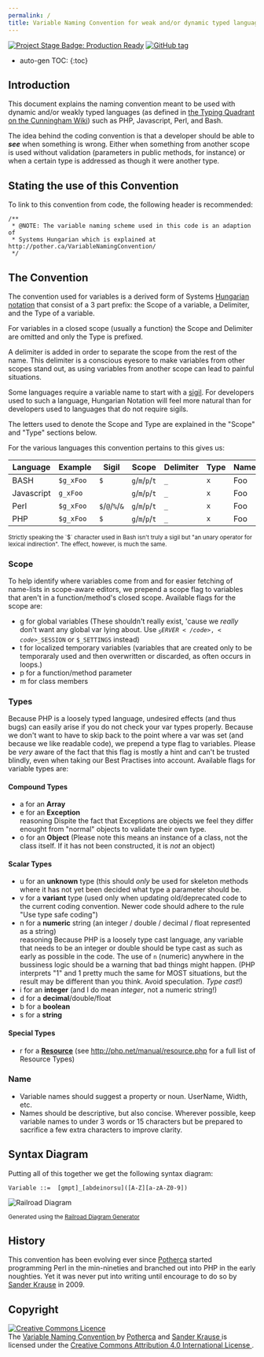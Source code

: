 ```yaml
---
permalink: /
title: Variable Naming Convention for weak and/or dynamic typed languages
---
```


[![Project Stage Badge: Production Ready][project-stage-image]][project-stage-badge]
[![GitHub tag][GitHub tag badge]][GitHub latest release]

* auto-gen TOC:
{:toc}

## Introduction

This document explains the naming convention meant to be used with 
dynamic and/or weakly typed languages (as defined in [the Typing 
Quadrant on the Cunningham Wiki]) such as PHP, Javascript, Perl, and Bash.

The idea behind the coding convention is that a developer should be able 
to _**see**_ when something is wrong. Either when something from another 
scope is used without validation (parameters in public methods, for 
instance) or when a certain type is addressed as though it were another 
type.

## Stating the use of this Convention

To link to this convention from code, the following header is recommended:

    /**
     * @NOTE: The variable naming scheme used in this code is an adaption of
     * Systems Hungarian which is explained at http://pother.ca/VariableNamingConvention/
     */

## The Convention

The convention used for variables is a derived form of Systems 
[Hungarian notation] that consist of a 3 part prefix: the Scope of a 
variable, a Delimiter, and the Type of a variable.

For variables in a closed scope (usually a function) the Scope and 
Delimiter are omitted and only the Type is prefixed. 

A delimiter is added in order to separate the scope from the rest of the 
name. This delimiter is a conscious eyesore to make variables from other 
scopes stand out, as using variables from another scope can lead to 
painful situations. 

Some languages require a variable name to start with a [sigil]. For 
developers used to such a language, Hungarian Notation will feel more 
natural than for developers used to languages that do not require sigils.

The letters used to denote the Scope and Type are explained in the 
"Scope" and "Type" sections below.

For the various languages this convention pertains to this gives us:

|  Language  |  Example  |      Sigil       |       Scope     |  Delimiter  |  Type  | Name |
| ---------- | --------- | ---------------- | --------------- | ----------- | ------ | ---- |
| BASH       | `$g_xFoo` | `$`              | `g`/`m`/`p`/`t` | `_`         | `x`    | Foo  |
| Javascript | `g_xFoo`  |                  | `g`/`m`/`p`/`t` | `_`         | `x`    | Foo  |
| Perl       | `$g_xFoo` | `$`/`@`/`%`/`&`  | `g`/`m`/`p`/`t` | `_`         | `x`    | Foo  |
| PHP        | `$g_xFoo` | `$`              | `g`/`m`/`p`/`t` | `_`         | `x`    | Foo  |

<small>
    Strictly speaking the `$` character used in Bash isn't truly a sigil 
    but  "an unary operator for lexical indirection". The effect, 
    however, is much the same.
</small>

### Scope

To help identify where variables come from and for easier
fetching of name-lists in scope-aware editors, we prepend a
scope flag to variables that aren't in a function/method's closed scope.
Available flags for the scope are:

- <span class="main">g</span> for global variables <span
        class="small">(These shouldn't really exist, 'cause we <em>really</em>
    don't want any global var lying about. Use <code>$_SERVER</code>, <code>$_SESSION</code> or <code>$_SETTINGS</code>
    instead) </span>
- <span class="main">t</span> for localized temporary variables
  <span class="small">(variables that are created only to be
  temporaraly used and then overwritten or discarded, as often occurs in
  loops.)
- <span class="main">p</span> for a function/method parameter
- <span class="main">m</span> for class members

### Types

Because PHP is a loosely typed language, undesired effects (and
thus bugs) can easily arise if you do not check your var types properly.
Because we don't want to have to skip back to the point where a var was
set (and because we like readable code), we prepend a type flag to
variables. Please be <em>very</em> aware of the fact that this flag is
mostly a <span class="">hint</span> and can't be trusted blindly,
even when taking our Best Practises into account. Available flags for
variable types are:

#### Compound Types

- <span class="main">a</span> for an <strong>Array</strong>
- <span class="main">e</span> for an <strong>Exception</strong>
  <div class="reasoning"><span class="handle">reasoning</span>
  <span>
  Dispite the fact that Exceptions are objects we feel they differ
  enought from "normal" objects to validate their own type.
  </span>
  </div>
- <span class="main">o</span> for an <strong>Object</strong> <span
  class="small">(Please
  note this means an instance of a class, not the class itself. If it has
  not been constructed, it is <em>not</em> an object)</span>

#### Scalar Types

- <span class="main">u</span> for an
    <strong>unknown</strong> type <span
        class="small">(this should <em>only</em> be used for skeleton
    methods where it has not yet been decided what type a parameter should
    be.</span>
- <span class="main">v</span> for a
    <strong>variant</strong> type <span
        class="small">(used only when updating old/deprecated code to
    the current coding convention. Newer code should adhere to the rule
    "Use type safe coding") </span>
- <span class="main">n</span> for a <strong>numeric</strong> string (an
                                integer /
                                double / decimal / float represented as a
                                string)
    <div class="reasoning"><span class="handle">reasoning</span> <span>Because
    PHP is a loosely type cast language, any variable that needs to be an
    integer or double should be type cast as such as early as possible in the
    code. The use of <code>n</code> (numeric) anywhere in the bussiness logic
    should be a warning that bad things might happen. (PHP interprets "1" and 1
    pretty much the same for MOST situations, but the result may be different
    than you think. Avoid speculation. <em>Type cast</em>!)</span></div>
- <span class="main">i</span> for an <strong>integer</strong> <span
        class="small">(and
    I do mean <em>integer</em>, not a numeric string!)</span>
- <span class="main">d</span> for a <strong>decimal</strong>/double/float
- <span class="main">b</span> for a <strong>boolean</strong>
- <span class="main">s</span> for a <strong>string</strong>

#### Special Types

- <span class="main">r</span> for a <a
    href="http://php.net/manual/language.types.resource.php"><strong>Resource</strong></a>
<span class="small">(see <a
        href="http://php.net/manual/resource.php">http://php.net/manual/resource.php</a>
for a full list of Resource Types)</span>

### Name

- <span class="">Variable names should suggest a
property or noun.</span> UserName, Width, etc.
- <span class="">Names should be descriptive, but
also concise.</span> Wherever possible, keep variable names to under 3 
words or 15 characters but be prepared to sacrifice a few extra 
characters to improve clarity.

##  Syntax Diagram

Putting all of this together we get the following syntax diagram:

    Variable ::=  [gmpt]_[abdeinorsu]([A-Z][a-zA-Z0-9])

![Railroad Diagram][Railroad Diagram]

<sup>Generated using the [Railroad Diagram Generator]</sup>

## History

This convention has been evolving ever since [Potherca] started 
programming Perl in the min-nineties and branched out into PHP in the 
early noughties. Yet it was never put into writing until encourage to do 
so by [Sander Krause] in 2009.

## Copyright

<p class="created-by">
    <a rel="license" href="http://creativecommons.org/licenses/by/4.0/">
        <img alt="Creative Commons Licence" style="border-width:0" src="http://i.creativecommons.org/l/by/4.0/88x31.png" />
    </a><br />
    The <span xmlns:dct="http://purl.org/dc/terms/" href="http://purl.org/dc/dcmitype/Text" property="dct:title" rel="dct:type">
        <a xmlns:dct="http://purl.org/dc/terms/" href="http://pother.ca/VariableNamingConvention/" rel="dct:source">
            Variable Naming Convention
        </a>
    </span> by
    <a xmlns:cc="http://creativecommons.org/ns#" property="cc:attributionName" rel="cc:attributionURL"
       href="http://pother.ca/" class="potherca"
    >Potherca</a> and
    <a xmlns:cc="http://creativecommons.org/ns#" href="https://twitter.com/sanderkrause" property="cc:attributionName" rel="cc:attributionURL">
        Sander Krause
    </a> is licensed under the
    <a rel="license" href="http://creativecommons.org/licenses/by/4.0/">
        Creative Commons Attribution 4.0 International License
    </a>
    .
</p>

[project-stage-badge]: http://bl.ocks.org/potherca/raw/a2ae67caa3863a299ba0
[project-stage-image]: http://img.shields.io/badge/Project%20Stage-Production%20Ready-brightgreen.svg 
[GitHub tag badge]: https://img.shields.io/github/tag/potherca/VariableNamingConvention.svg
[GitHub latest release]: https://github.com/Potherca/VariableNamingConvention/releases/latest
[Hungarian notation]: http://en.wikipedia.org/wiki/Hungarian_notation
[sigil]: https://en.wikipedia.org/wiki/Sigil_(computer_programming)
[the Typing Quadrant on the Cunningham Wiki]: http://c2.com/cgi/wiki?TypingQuadrant
[Potherca]: http://pother.ca/
[Sander Krause]: https://twitter.com/sanderkrause
[Railroad Diagram Generator]: http://bottlecaps.de/rr/ui
[Railroad Diagram]: http://pother.ca/VariableNamingConvention/syntax-diagram.svg
